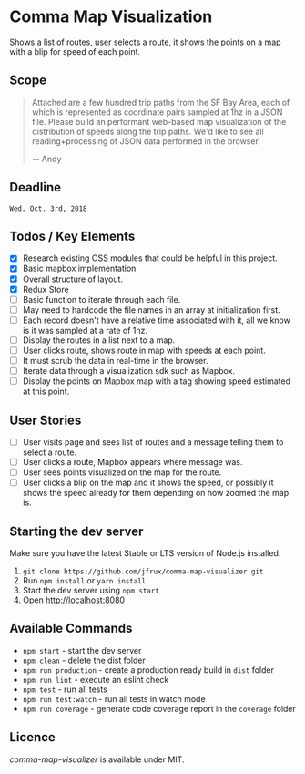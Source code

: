# Comma Map Visualization

Shows a list of routes, user selects a route, it shows the points on a map with a blip for speed of each point.

## Scope

> Attached are a few hundred trip paths from the SF Bay Area, each of which is represented as coordinate pairs sampled at 1hz in a JSON file. Please build an performant web-based map visualization of the distribution of speeds along the trip paths. We'd like to see all reading+processing of JSON data performed in the browser.
>
> -- Andy

## Deadline

`Wed. Oct. 3rd, 2018`


## Todos / Key Elements

- [x] Research existing OSS modules that could be helpful in this project.
- [x] Basic mapbox implementation
- [x] Overall structure of layout.
- [x] Redux Store
- [ ] Basic function to iterate through each file.
- [ ] May need to hardcode the file names in an array at initialization first.
- [ ] Each record doesn't have a relative time associated with it, all we know is it was sampled at a rate of 1hz.
- [ ] Display the routes in a list next to a map.
- [ ] User clicks route, shows route in map with speeds at each point.
- [ ] It must scrub the data in real-time in the browser.
- [ ] Iterate data through a visualization sdk such as Mapbox.
- [ ] Display the points on Mapbox map with a tag showing speed estimated at this point.

## User Stories

- [ ] User visits page and sees list of routes and a message telling them to select a route.
- [ ] User clicks a route, Mapbox appears where message was.
- [ ] User sees points visualized on the map for the route.
- [ ] User clicks a blip on the map and it shows the speed, or possibly it shows the speed already for them depending on how zoomed the map is.

## Starting the dev server

Make sure you have the latest Stable or LTS version of Node.js installed.

1. `git clone https://github.com/jfrux/comma-map-visualizer.git`
2. Run `npm install` or `yarn install`
3. Start the dev server using `npm start`
3. Open [http://localhost:8080](http://localhost:8080)

## Available Commands

- `npm start` - start the dev server
- `npm clean` - delete the dist folder
- `npm run production` - create a production ready build in `dist` folder
- `npm run lint` - execute an eslint check
- `npm test` - run all tests
- `npm run test:watch` - run all tests in watch mode
- `npm run coverage` - generate code coverage report in the `coverage` folder

<!-- ## Vendor Exporting

You can export specific vendors in separate files and load them. All vendors should be included in `app/vendors` and will be exported in a `vendors` folder under `dist`. The main idea is to serve independent JavaScript and CSS libraries, though currently all file formats are supported.

! Don't forget to add the vendors in `app/index.html` and `build/index.html`.

## Code Coverage

The project is using the Jest Code Coverage tool. The reports are generated by running `npm run coverage`. All configurations are located in `package.json`, inside the `jest` object.

The coverage report consists of an HTML reporter, which can be viewed in the browser and some helper coverage files like the coverage json and xml file.

## Production code

Run `npm run production`. The production-ready code will be located under `dist` folder. -->

## Licence

_comma-map-visualizer_ is available under MIT.
